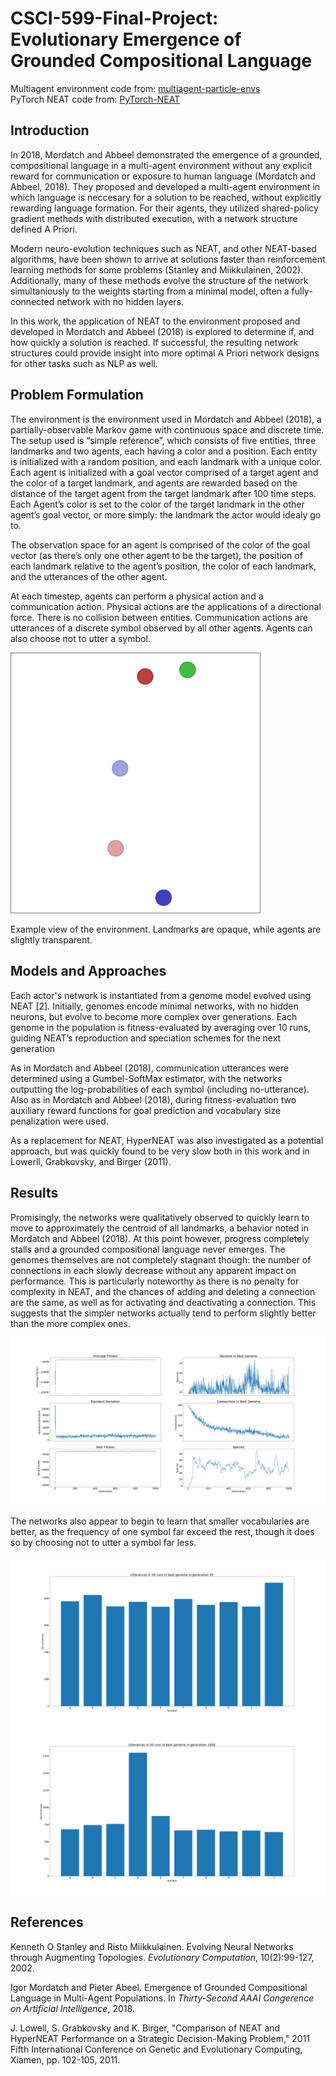 # CSCI-599-Final-Project: Evolutionary Emergence of Grounded Compositional Language

Multiagent environment code from: [multiagent-particle-envs](https://github.com/openai/multiagent-particle-envs)  
PyTorch NEAT code from: [PyTorch-NEAT](https://github.com/uber-research/PyTorch-NEAT)

## Introduction
In 2018, Mordatch and Abbeel demonstrated the emergence of a grounded, compositional language in a multi-agent environment without any explicit reward for communication or exposure to human language (Mordatch and Abbeel, 2018). They proposed and developed a multi-agent environment in which language is neccesary for a solution to be reached, without explicitly rewarding language formation. For their agents, they utilized shared-policy gradient methods with distributed execution, with a network structure defined A Priori.

Modern neuro-evolution techniques such as NEAT, and other NEAT-based algorithms, have been shown to arrive at solutions faster than reinforcement learning methods for some problems (Stanley and Miikkulainen, 2002). Additionally, many of these methods evolve the structure of the network simultaniously to the weights starting from a minimal model, often a fully-connected network with no hidden layers.

In this work, the application of NEAT to the environment proposed and developed in Mordatch and Abbeel (2018) is explored to determine if, and how quickly a solution is reached. If successful, the resulting network structures could provide insight into more optimal A Priori network designs for other tasks such as NLP as well.

## Problem Formulation
The environment is the environment used in Mordatch and Abbeel (2018), a partially-observable Markov game with continuous space and discrete time. The setup used is “simple reference”, which consists of five entities, three landmarks and two agents, each having a color and a position. Each entity is initialized with a random position, and each landmark with a unique color. Each agent is initialized with a goal vector comprised of a target agent and the color of a target landmark, and agents are rewarded based on the distance of the target agent from the target landmark after 100 time steps. Each Agent’s color is set to the color of the target landmark in the other agent’s goal vector, or more simply: the landmark the actor would idealy go to.

The observation space for an agent is comprised of the color of the goal vector (as there’s only one other agent to be the target), the position of each landmark relative to the agent’s position, the color of each landmark, and the utterances of the other agent.

At each timestep, agents can perform a physical action and a communication action. Physical actions are the applications of a directional force. There is no collision between entities. Communication actions are utterances of a discrete symbol observed by all other agents. Agents can also choose not to utter a symbol.

<img src="https://raw.githubusercontent.com/adrobiso/CSCI-599-Final-Project/master/images/environment.png" width="400">

Example view of the environment. Landmarks are opaque, while agents are slightly transparent.

## Models and Approaches

Each actor's network is instantiated from a genome model evolved using NEAT [2]. Initially, genomes encode minimal networks, with no hidden neurons, but evolve to become more complex over generations. Each genome in the population is fitness-evaluated by averaging over 10 runs, guiding NEAT’s reproduction and speciation schemes for the next generation

As in Mordatch and Abbeel (2018), communication utterances were determined using a Gumbel-SoftMax estimator, with the networks outputting the log-probabilities of each symbol (including no-utterance). Also as in Mordatch and Abbeel (2018), during fitness-evaluation two auxiliary reward functions for goal prediction and vocabulary size penalization were used.

As a replacement for NEAT, HyperNEAT was also investigated as a potential approach, but was quickly found to be very slow both in this work and in Lowerll, Grabkovsky, and Birger (2011).

## Results
Promisingly, the networks were qualitatively observed to quickly learn to move to approximately the centroid of all landmarks, a behavior noted in Mordatch and Abbeel (2018). At this point however, progress completely stalls and a grounded compositional language never emerges. The genomes themselves are not completely stagnant though: the number of connections in each slowly decrease without any apparent impact on performance. This is particularly noteworthy as there is no penalty for complexity in NEAT, and the chances of adding and deleting a connection are the same, as well as for activating and deactivating a connection. This suggests that the simpler networks actually tend to perform slightly better than the more complex ones.

<img src="https://raw.githubusercontent.com/adrobiso/CSCI-599-Final-Project/master/images/plots.png">

The networks also appear to begin to learn that smaller vocabularies are better, as the frequency of one symbol far exceed the rest, though it does so by choosing not to utter a symbol far less.

<img src="https://raw.githubusercontent.com/adrobiso/CSCI-599-Final-Project/master/images/nkbarsinitial.png">
<img src="https://raw.githubusercontent.com/adrobiso/CSCI-599-Final-Project/master/images/nkbars.png">

## References
Kenneth O Stanley and Risto Miikkulainen. Evolving Neural Networks through Augmenting Topologies. *Evolutionary Computation*, 10(2):99-127, 2002.

Igor Mordatch and Pieter Abeel. Emergence of Grounded Compositional Language in Multi-Agent Populations. In *Thirty-Second AAAI Congerence on Artificial Intelligence*, 2018.

J. Lowell, S. Grabkovsky and K. Birger, "Comparison of NEAT and HyperNEAT Performance on a Strategic Decision-Making Problem," 2011 Fifth International Conference on Genetic and Evolutionary Computing, Xiamen, pp. 102-105, 2011.
